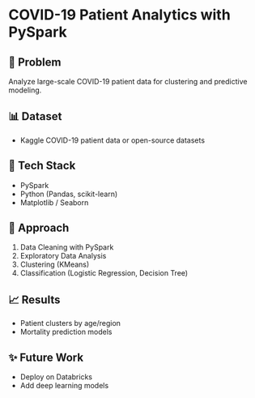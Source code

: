 # COVID-19 Patient Analytics with PySpark

## 📌 Problem
Analyze large-scale COVID-19 patient data for clustering and predictive modeling.

## 📊 Dataset
- Kaggle COVID-19 patient data or open-source datasets

## 🔧 Tech Stack
- PySpark
- Python (Pandas, scikit-learn)
- Matplotlib / Seaborn

## 🚀 Approach
1. Data Cleaning with PySpark
2. Exploratory Data Analysis
3. Clustering (KMeans)
4. Classification (Logistic Regression, Decision Tree)

## 📈 Results
- Patient clusters by age/region
- Mortality prediction models


## ✨ Future Work
- Deploy on Databricks
- Add deep learning models




